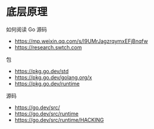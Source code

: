 # 底层原理

如何阅读 Go 源码
- https://mp.weixin.qq.com/s/l9UMrJagzrqymxEFjBnqfw
- https://research.swtch.com

包
- https://pkg.go.dev/std
- https://pkg.go.dev/golang.org/x
- https://pkg.go.dev/runtime

源码
- https://go.dev/src/
- https://go.dev/src/runtime
- https://go.dev/src/runtime/HACKING

